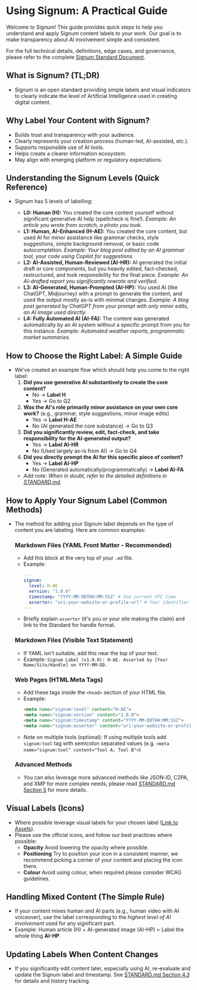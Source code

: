 # Using Signum: A Practical Guide

Welcome to Signum! This guide provides quick steps to help you understand and apply Signum content labels to your work. Our goal is to make transparency about AI involvement simple and consistent.

For the full technical details, definitions, edge cases, and governance, please refer to the complete [Signum Standard Document](docs/STANDARD.md).

## What is Signum? (TL;DR)
* Signum is an open standard providing simple labels and visual indicators to clearly indicate the level of Artificial Intelligence used in creating digital content.

## Why Label Your Content with Signum?
* Builds trust and transparency with your audience.
* Clearly represents your creation process (human-led, AI-assisted, etc.).
* Supports responsible use of AI tools.
* Helps create a clearer information ecosystem.
* May align with emerging platform or regulatory expectations.

## Understanding the Signum Levels (Quick Reference)
* Signum has 5 levels of labelling:

    * **L0: Human (H):** You created the core content yourself without significant generative AI help (spellcheck is fine!). *Example: An article you wrote from scratch, a photo you took.*
    * **L1: Human, AI-Enhanced (H-AE):** You created the core content, but used AI for minor assistance like grammar checks, style suggestions, simple background removal, or basic code autocompletion. *Example: Your blog post edited by an AI grammar tool, your code using Copilot for suggestions.*
    * **L2: AI-Assisted, Human-Reviewed (AI-HR):** AI generated the initial draft or core components, but you heavily edited, fact-checked, restructured, and took responsibility for the final piece. 
    *Example: An AI-drafted report you significantly rewrote and verified.*
    * **L3: AI-Generated, Human-Prompted (AI-HP):** You used AI (like ChatGPT, Midjourney) with a prompt to generate the content, and used the output mostly as-is with minimal changes. *Example: A blog post generated by ChatGPT from your prompt with only minor edits, an AI image used directly.*
    * **L4: Fully Automated AI (AI-FA):** The content was generated automatically by an AI system without a specific prompt from you for this instance. *Example: Automated weather reports, programmatic market summaries.*

## How to Choose the Right Label: A Simple Guide
* We've created an example flow which should help you come to the right label:
    1.  **Did you use generative AI substantively to create the core content?**
        * No -> **Label H**
        * Yes -> Go to Q2
    2.  **Was the AI's role primarily minor assistance on your own core work?** (e.g., grammar, style suggestions, minor image edits)
        * Yes -> **Label H-AE**
        * No (AI generated the core substance) -> Go to Q3
    3.  **Did you significantly review, edit, fact-check, and take responsibility for the AI-generated output?**
        * Yes -> **Label AI-HR**
        * No (Used largely as-is from AI) -> Go to Q4
    4.  **Did you directly prompt the AI for this specific piece of content?**
        * Yes -> **Label AI-HP**
        * No (Generated automatically/programmatically) -> **Label AI-FA**
    * *Add note: When in doubt, refer to the detailed definitions in [STANDARD.md](STANDARD.md#3-signum-label-categories).*

## How to Apply Your Signum Label (Common Methods)
* The method for adding your Signum label depends on the type of content you are labeling. Here are common examples:

    ### Markdown Files (YAML Front Matter - Recommended)
    * Add this block at the very top of your `.md` file.
    * Example:
        ```yaml
        ---
        signum:
          level: H-AE
          version: "1.0.0"
          timestamp: "YYYY-MM-DDTHH:MM:SSZ" # Use current UTC time
          asserter: "uri:your-website-or-profile-url" # Your identifier
        ---
        ```
    * Briefly explain `asserter` (it's you or your site making the claim) and link to the Standard for handle format.

    ### Markdown Files (Visible Text Statement)
    * If YAML isn't suitable, add this near the top of your text.
    * Example:
        `Signum Label (v1.0.0): H-AE. Asserted by [Your Name/Site/Handle] on YYYY-MM-DD.`

    ### Web Pages (HTML Meta Tags)
    * Add these tags inside the `<head>` section of your HTML file.
    * Example:
        ```html
        <meta name="signum:level" content="H-AE">
        <meta name="signum:version" content="1.0.0">
        <meta name="signum:timestamp" content="YYYY-MM-DDTHH:MM:SSZ">
        <meta name="signum:asserter" content="uri:your-website-or-profile-url">
        ```
    * Note on multiple tools (optional): If using multiple tools add `signum:tool` tag with semicolon separated values (e.g. `<meta name="signum:tool" content="Tool A; Tool B">`)

    ### Advanced Methods
    * You can also leverage more advanced methods like JSON-lD, C2PA, and XMP for more complex needs, please read [STANDARD.md Section 5](STANDARD.md#5-technical-specification-metadata-embedding) for more details.

## Visual Labels (Icons)
* Where possible leverage visual labels for your chosen label ([Link to Assets](./assets/icons)).
* Please use the official icons, and follow our best practices where possible:
    * **Opacity** Avoid lowering the opacity where possible.
    * **Positioning** Try to position your icon in a consistent manner, we recommend picking a corner of your content and placing the icon there.
    * **Colour** Avoid using colour, when required please consider WCAG guidelines.

## Handling Mixed Content (The Simple Rule)
* If your content mixes human and AI parts (e.g., human video with AI voiceover), use the label corresponding to the *highest level of AI involvement* used for any significant part.
* Example: Human article (H) + AI-generated image (AI-HP) = Label the whole thing **AI-HP**.

## Updating Labels When Content Changes
* If you significantly edit content later, especially using AI, re-evaluate and update the Signum label and timestamp. See [STANDARD.md Section 4.3](STANDARD.md#43-labeling-modified-content) for details and history tracking.


